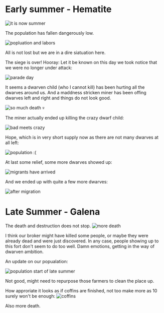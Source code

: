 # Early summer - Hematite 

![it is now summer](https://dl.dropboxusercontent.com/s/02r6q1wws47hklc/2014-09-21%20at%208.17%20PM.png?dl=0)

The population has fallen dangerously low.

![popluation and labors](https://dl.dropboxusercontent.com/s/08jzh5nahmgtaqq/2014-09-21%20at%208.21%20PM.png?dl=0)

All is not lost but we are in a dire siatuation here.

The siege is over! Hooray: Let it be known on this day we took notice that we were no longer under attack:

![parade day](https://dl.dropboxusercontent.com/s/sqft1e481s43c1j/2014-09-21%20at%208.26%20PM.png?dl=0)

It seems a dwarven child (who I cannot kill) has been hurting all the dwarves around us. And a maddness stricken miner has been offing dwarves left and right and things do not look good. 

![so much death](https://dl.dropboxusercontent.com/s/zivv19ch5e02j2a/2014-09-21%20at%208.41%20PM.png?dl=0) :skull:

The miner actually ended up killing the crazy dwarf child:

![bad meets crazy](https://dl.dropboxusercontent.com/s/bpxct01fp2ufixu/2014-09-21%20at%208.42%20PM.png?dl=0)

Hope, which is in very short supply now as there are not many dwarves at all left:

![population :(](https://dl.dropboxusercontent.com/s/bfjcapi42rql8ga/2014-09-21%20at%208.43%20PM.png?dl=0)

At last some relief, some more dwarves showed up:

![migrants have arrived](https://dl.dropboxusercontent.com/s/nmfp8vd9zbhwuki/2014-09-21%20at%208.48%20PM.png?dl=0)

And we ended up with quite a few more dwarves: 

![after migration](https://dl.dropboxusercontent.com/s/ftsjuq11rbs2t8t/2014-09-21%20at%2010.14%20PM.png?dl=0)

# Late Summer - Galena 

The death and destruction does not stop.
![more death](https://dl.dropboxusercontent.com/s/6ewemk8ve0x7wuq/2014-09-28%20at%2012.54%20PM.png?dl=0)

I think our broker might have killed some people, or maybe they were already dead and were just discovered. In any case, people showing up to this fort don't seem to do too well. Damn emotions, getting in the way of dwarven ambition.

An update on our popualation: 

![population start of late summer](https://dl.dropboxusercontent.com/s/pq96uwyn718ttpr/2014-09-28%20at%2012.57%20PM.png?dl=0)

Not good, might need to repurpose those farmers to clean the place up.

How approriate it looks as if coffins are finished, not too make more as 10 surely won't be enough:
![coffins](https://dl.dropboxusercontent.com/s/r4qrjskk5po7cfy/2014-09-28%20at%201.12%20PM.png?dl=0])

Also more death.
